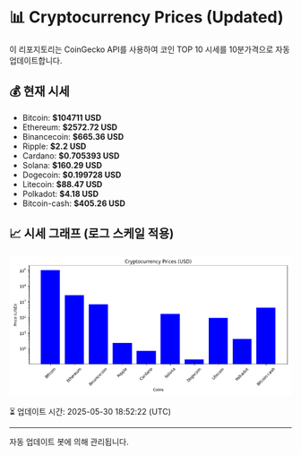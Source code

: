 
# 📊 Cryptocurrency Prices (Updated)

이 리포지토리는 CoinGecko API를 사용하여 코인 TOP 10 시세를 10분가격으로 자동 업데이트합니다.

## 💰 현재 시세
- Bitcoin: **$104711 USD**
- Ethereum: **$2572.72 USD**
- Binancecoin: **$665.36 USD**
- Ripple: **$2.2 USD**
- Cardano: **$0.705393 USD**
- Solana: **$160.29 USD**
- Dogecoin: **$0.199728 USD**
- Litecoin: **$88.47 USD**
- Polkadot: **$4.18 USD**
- Bitcoin-cash: **$405.26 USD**

## 📈 시세 그래프 (로그 스케일 적용)
![Crypto Prices](crypto_prices.png)

⏳ 업데이트 시간: 2025-05-30 18:52:22 (UTC)

---
자동 업데이트 봇에 의해 관리됩니다.
